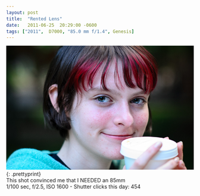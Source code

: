 ```yaml
---
layout: post
title:  "Rented Lens"
date:   2011-06-25  20:29:00 -0600
tags: ["2011",  D7000, "85.0 mm f/1.4", Genesis]
---
```

![:title](/images/2011/2011_0625_D7K5144.jpg)
{: .prettyprint}  
This shot convinced me that I NEEDED an 85mm  
1/100 sec, f/2.5, ISO 1600 - Shutter clicks this day: 454